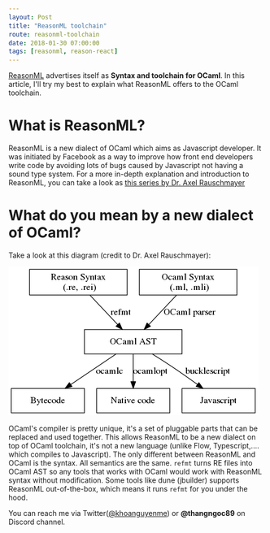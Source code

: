 ```yaml
---
layout: Post
title: "ReasonML toolchain"
route: reasonml-toolchain
date: 2018-01-30 07:00:00
tags: [reasonml, reason-react]
---
```


[ReasonML](https://reasonml.github.io/) advertises itself as **Syntax and toolchain for OCaml**. In this article, I'll try my best to explain what ReasonML offers to the OCaml toolchain.

# What is ReasonML?

ReasonML is a new dialect of OCaml which aims as Javascript developer. It was initiated by Facebook as a way to improve how front end developers write code by avoiding lots of bugs caused by Javascript not having a sound type system. For a more in-depth explanation and introduction to ReasonML, you can take a look as [this series by Dr. Axel Rauschmayer](http://2ality.com/2017/11/about-reasonml.html)

# What do you mean by a new dialect of OCaml?

Take a look at this diagram (credit to Dr. Axel Rauschmayer):

![](./reasonml-architechture.png)

OCaml's compiler is pretty unique, it's a set of pluggable parts that can be replaced and used together. This allows ReasonML to be a new dialect on top of OCaml toolchain, it's not a new language (unlike Flow, Typescript,.... which compiles to Javascript). The only different between ReasonML and OCaml is the syntax. All semantics are the same. `refmt` turns RE files into OCaml AST so any tools that works with OCaml would work with ReasonML syntax without modification. Some tools like dune (jbuilder) supports ReasonML out-of-the-box, which means it runs `refmt` for you under the hood.

You can reach me via Twitter([@khoanguyenme](https://twitter.com/khoanguyenme)) or **@thangngoc89** on Discord channel.
